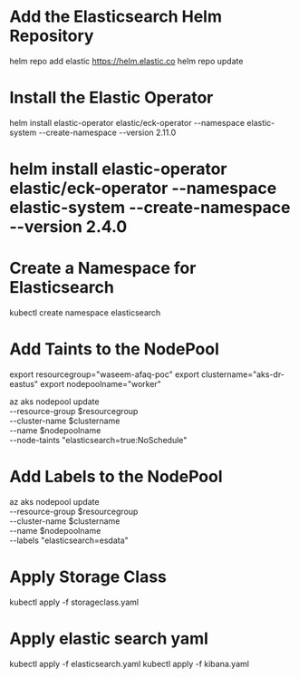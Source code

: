 # Add the Elasticsearch Helm Repository
helm repo add elastic https://helm.elastic.co
helm repo update

# Install the Elastic Operator
helm install elastic-operator elastic/eck-operator --namespace elastic-system --create-namespace --version 2.11.0
# helm install elastic-operator elastic/eck-operator --namespace elastic-system --create-namespace --version 2.4.0

# Create a Namespace for Elasticsearch
kubectl create namespace elasticsearch

# Add Taints to the NodePool
export resourcegroup="waseem-afaq-poc"
export clustername="aks-dr-eastus"
export nodepoolname="worker"


az aks nodepool update \
    --resource-group $resourcegroup \
    --cluster-name $clustername \
    --name $nodepoolname \
    --node-taints "elasticsearch=true:NoSchedule"


# Add Labels to the NodePool
az aks nodepool update \
    --resource-group $resourcegroup \
    --cluster-name $clustername \
    --name $nodepoolname \
    --labels "elasticsearch=esdata"

# Apply Storage Class
kubectl apply -f storageclass.yaml

# Apply elastic search yaml
kubectl apply -f elasticsearch.yaml
kubectl apply -f kibana.yaml
